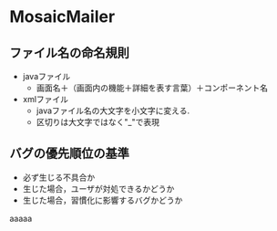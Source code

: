 # MosaicMailer

## ファイル名の命名規則
- javaファイル
  - 画面名＋（画面内の機能＋詳細を表す言葉）＋コンポーネント名
- xmlファイル
  - javaファイル名の大文字を小文字に変える.
  - 区切りは大文字ではなく"_"で表現

## バグの優先順位の基準
- 必ず生じる不具合か
- 生じた場合，ユーザが対処できるかどうか
- 生じた場合，習慣化に影響するバグかどうか

aaaaa
<!--
## 研究とは直接関係ない思いつきいい感じに人が気づきそうなホモグリフ攻撃を検出したい
-->